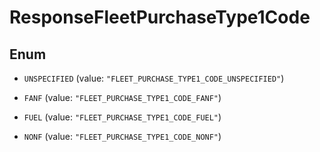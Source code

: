 

# ResponseFleetPurchaseType1Code

## Enum


* `UNSPECIFIED` (value: `"FLEET_PURCHASE_TYPE1_CODE_UNSPECIFIED"`)

* `FANF` (value: `"FLEET_PURCHASE_TYPE1_CODE_FANF"`)

* `FUEL` (value: `"FLEET_PURCHASE_TYPE1_CODE_FUEL"`)

* `NONF` (value: `"FLEET_PURCHASE_TYPE1_CODE_NONF"`)



